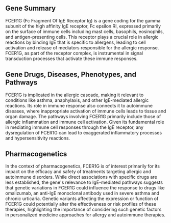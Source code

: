 ## Gene Summary
FCER1G (Fc Fragment Of IgE Receptor Ig) is a gene coding for the gamma subunit of the high affinity IgE receptor, Fc epsilon RI, expressed primarily on the surface of immune cells including mast cells, basophils, eosinophils, and antigen-presenting cells. This receptor plays a crucial role in allergic reactions by binding IgE that is specific to allergens, leading to cell activation and release of mediators responsible for the allergic response. FCER1G, as part of the receptor complex, is instrumental in signal transduction processes that activate these immune responses.

## Gene Drugs, Diseases, Phenotypes, and Pathways
FCER1G is implicated in the allergic cascade, making it relevant to conditions like asthma, anaphylaxis, and other IgE-mediated allergic reactions. Its role in immune response also connects it to autoimmune diseases, where inappropriate activation of immune cells leads to tissue and organ damage. The pathways involving FCER1G primarily include those of allergic inflammation and immune cell activation. Given its fundamental role in mediating immune cell responses through the IgE receptor, any dysregulation of FCER1G can lead to exaggerated inflammatory processes and hypersensitivity reactions.

## Pharmacogenetics
In the context of pharmacogenetics, FCER1G is of interest primarily for its impact on the efficacy and safety of treatments targeting allergic and autoimmune disorders. While direct associations with specific drugs are less established, the gene's relevance to IgE-mediated pathways suggests that genetic variations in FCER1G could influence the response to drugs like omalizumab, an anti-IgE monoclonal antibody used in severe asthma and chronic urticaria. Genetic variants affecting the expression or function of FCER1G could potentially alter the effectiveness or risk profiles of these therapies, highlighting the importance of considering such genetic factors in personalized medicine approaches for allergy and autoimmune therapies.